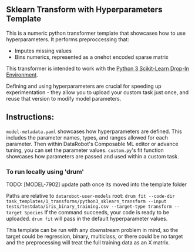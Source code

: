 ## Sklearn Transform with Hyperparameters Template

This is a numeric python transformer template that showcases how to use hyperparameters. It performs
preproccessing that:
- Imputes missing values
- Bins numerics, represented as a onehot encoded sparse matrix

This transformer is intended to work with the [Python 3 Scikit-Learn Drop-In Environment](../../../public_dropin_environments/python3_sklearn/).

Defining and using hyperparameters are crucial for speeding up experimentation - they allow you to upload your
custom task just once, and reuse that version to modify model parameters.

## Instructions:
`model-metadata.yaml` showcases how hyperparameters are defined. This includes the parameter names, types, and 
ranges allowed for each parameter. Then within DataRobot's Composable ML editor or advance tuning, you can set the 
parameter values. `custom.py`'s fit function showcases how parameters are passed and used within a custom task. 

### To run locally using 'drum'
TODO: [MODEL-7902] update path once its moved into the template folder 

Paths are relative to `datarobot-user-models` root:
`drum fit --code-dir task_templates/1_transforms/python3_sklearn_transform --input tests/testdata/iris_binary_training.csv --target-type transform --target Species`
If the command succeeds, your code is ready to be uploaded. `drum fit` will pass in the default hyperparameter values.

This template can be run with any downstream problem in mind, so the target could be regression, binary, multiclass, or 
there could be no target and the preprocessing will treat the full training data as an X matrix.
